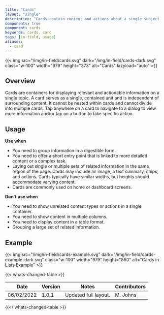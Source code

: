 ```yaml
---
title: "Cards"
layout: "single"
description: "Cards contain content and actions about a single subject."
components: true
component: cards
keywords: cards, card
tags: [in-field, usage]
aliases:
  - card
---
```


{{< img src="/img/in-field/cards.svg" dark="/img/in-field/cards-dark.svg" class="w-100" width="979" height="373" alt="Cards" lazyload="auto" >}}

## Overview

Cards are containers for displaying relevant and actionable information on a single topic. A card serves as a single, contained unit and is independent of surrounding content. It cannot be nested within cards and cannot divide into multiple cards. Tap anywhere on a card to navigate to a dialog to view more information and/or tap on a button to take specific action.

## Usage

**Use when**

- You need to group information in a digestible form.
- You need to offer a short entry point that is linked to more detailed content or a complex task.
- Laying out single or multiple sets of related information in the same region of the page. Cards may include an image, a text summary, chips, and actions. Cards typically have similar widths, but heights should accommodate varying content.
- Cards are commonly used on home or dashboard screens.

**Don't use when**

- You need to show unrelated content types or actions in a single container.
- You need to show content in multiple columns.
- You need to display content in a table format.
- Grouping a large set of related information.


## Example

{{< img src="/img/in-field/cards-example.svg" dark="/img/in-field/cards-example-dark.svg" class="w-100" width="979" height="860" alt="Cards in Lists Example" >}}

{{< whats-changed-table >}}

| Date       | Version | Notes                | Contributors |
| ---------- | ------- | -------------------- | ------------ |
| 06/02/2022 | 1.0.1   | Updated full layout. | M. Johns     |

{{</ whats-changed-table >}}
